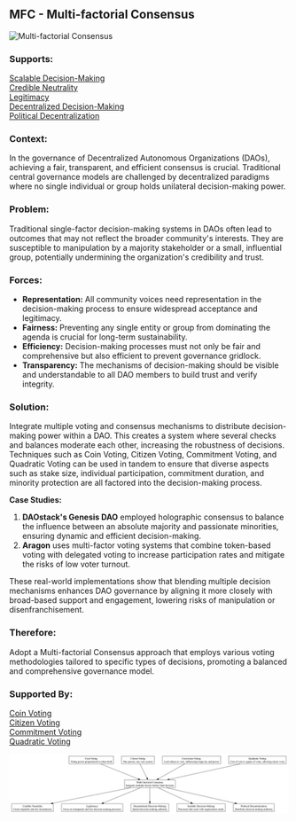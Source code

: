 ## MFC - Multi-factorial Consensus

![Multi-factorial Consensus](./output/illustration/multi_factorial_consensus_illustration_v3.png)

### Supports:

[Scalable Decision-Making](./scalable_decision_making.html)  
[Credible Neutrality](./credible_neutrality.html)  
[Legitimacy](./legitimacy.html)  
[Decentralized Decision-Making](./decentralized_decision_making.html)  
[Political Decentralization](./political_decentralization.html)

### Context:

In the governance of Decentralized Autonomous Organizations (DAOs), achieving a fair, transparent, and efficient consensus is crucial. Traditional central governance models are challenged by decentralized paradigms where no single individual or group holds unilateral decision-making power.

### Problem:

Traditional single-factor decision-making systems in DAOs often lead to outcomes that may not reflect the broader community's interests. They are susceptible to manipulation by a majority stakeholder or a small, influential group, potentially undermining the organization's credibility and trust.

### Forces:

- **Representation:** All community voices need representation in the decision-making process to ensure widespread acceptance and legitimacy.
- **Fairness:** Preventing any single entity or group from dominating the agenda is crucial for long-term sustainability.
- **Efficiency:** Decision-making processes must not only be fair and comprehensive but also efficient to prevent governance gridlock.
- **Transparency:** The mechanisms of decision-making should be visible and understandable to all DAO members to build trust and verify integrity.

### Solution:

Integrate multiple voting and consensus mechanisms to distribute decision-making power within a DAO. This creates a system where several checks and balances moderate each other, increasing the robustness of decisions. Techniques such as Coin Voting, Citizen Voting, Commitment Voting, and Quadratic Voting can be used in tandem to ensure that diverse aspects such as stake size, individual participation, commitment duration, and minority protection are all factored into the decision-making process.

**Case Studies:**
1. **DAOstack's Genesis DAO** employed holographic consensus to balance the influence between an absolute majority and passionate minorities, ensuring dynamic and efficient decision-making.
2. **Aragon** uses multi-factor voting systems that combine token-based voting with delegated voting to increase participation rates and mitigate the risks of low voter turnout.
   
These real-world implementations show that blending multiple decision mechanisms enhances DAO governance by aligning it more closely with broad-based support and engagement, lowering risks of manipulation or disenfranchisement.

### Therefore:

Adopt a Multi-factorial Consensus approach that employs various voting methodologies tailored to specific types of decisions, promoting a balanced and comprehensive governance model.

### Supported By:
[Coin Voting](./coin_voting.html)  
[Citizen Voting](./citizen_voting.html)  
[Commitment Voting](./commitment_voting.html)  
[Quadratic Voting](./quadratic_voting.html)

![Multi-factorial Consensus](./output/multi_factorial_consensus_specific_graph_v3.png)